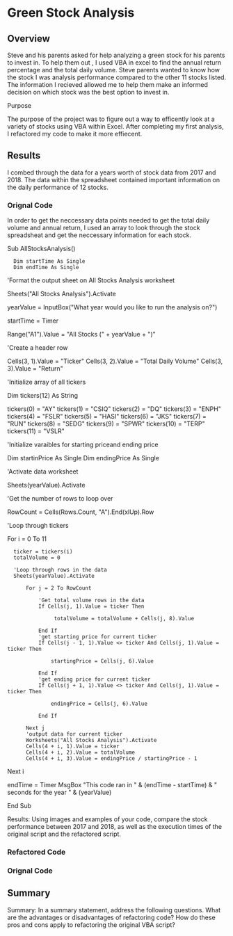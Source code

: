 # Green Stock Analysis
## Overview

Steve and his parents asked for help analyzing a green stock for his parents to invest in. To help them out , I used VBA in excel to find the annual return percentage and the total daily volume. Steve parents wanted to know how the stock I was analysis performance compared to the other 11 stocks listed. The information I recieved allowed me to help them make an informed decision on which stock was the best option to invest in.

Purpose

The purpose of the project was to figure out a way to efficently look at a variety of stocks using VBA within Excel. After completing my first analysis, I refactored my code to make it more effiecent.

## Results

I combed through the data for a years worth of stock data from 2017 and 2018. The data within the spreadsheet contained important information on the daily performance of 12 stocks. 

### Orignal Code
In order to get the neccessary data points needed to get the total daily volume and annual return, I used an array to look through the stock spreadsheat and get the neccessary information for each stock. 

  Sub AllStocksAnalysis()

      Dim startTime As Single
      Dim endTime As Single

  'Format the output sheet on All Stocks Analysis worksheet

  Sheets("All Stocks Analysis").Activate

  yearValue = InputBox("What year would you like to run the analysis on?")

  startTime = Timer

  Range("A1").Value = "All Stocks (" + yearValue + ")"

  'Create a header row

  Cells(3, 1).Value = "Ticker"
  Cells(3, 2).Value = "Total Daily Volume"
  Cells(3, 3).Value = "Return"

  'Initialize array of all tickers

  Dim tickers(12) As String

  tickers(0) = "AY"
  tickers(1) = "CSIQ"
  tickers(2) = "DQ"
  tickers(3) = "ENPH"
  tickers(4) = "FSLR"
  tickers(5) = "HASI"
  tickers(6) = "JKS"
  tickers(7) = "RUN"
  tickers(8) = "SEDG"
  tickers(9) = "SPWR"
  tickers(10) = "TERP"
  tickers(11) = "VSLR"

  'Initialize varaibles for starting priceand ending price

  Dim startinPrice As Single
  Dim endingPrice As Single

  'Activate data worksheet

  Sheets(yearValue).Activate

  'Get the number of rows to loop over

  RowCount = Cells(Rows.Count, "A").End(xlUp).Row

  'Loop through tickers

   For i = 0 To 11

      ticker = tickers(i)
      totalVolume = 0

      'Loop through rows in the data
      Sheets(yearValue).Activate

          For j = 2 To RowCount

              'Get total volume rows in the data
              If Cells(j, 1).Value = ticker Then

                   totalVolume = totalVolume + Cells(j, 8).Value

              End If
              'get starting price for current ticker
              If Cells(j - 1, 1).Value <> ticker And Cells(j, 1).Value = ticker Then

                  startingPrice = Cells(j, 6).Value

              End If
              'get ending price for current ticker
              If Cells(j + 1, 1).Value <> ticker And Cells(j, 1).Value = ticker Then

                  endingPrice = Cells(j, 6).Value

              End If

          Next j
          'output data for current ticker
          Worksheets("All Stocks Analysis").Activate
          Cells(4 + i, 1).Value = ticker
          Cells(4 + i, 2).Value = totalVolume
          Cells(4 + i, 3).Value = endingPrice / startingPrice - 1

  Next i

  endTime = Timer
  MsgBox "This code ran in " & (endTime - startTime) & " seconds for the year " & (yearValue)

  End Sub
  
  
  
Results: Using images and examples of your code, compare the stock performance between 2017 and 2018, as well as the execution times of the original script and the refactored script.

### Refactored Code

### Orignal Code


## Summary
Summary: In a summary statement, address the following questions.
What are the advantages or disadvantages of refactoring code?
How do these pros and cons apply to refactoring the original VBA script?



